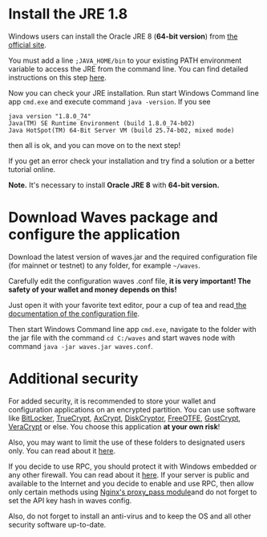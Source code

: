 # Install the JRE 1.8

Windows users can install the Oracle JRE 8 \(**64-bit version**\)  from [the official site](http://www.oracle.com/technetwork/java/javase/downloads/index-jsp-138363.html).

You must add a line `;JAVA_HOME/bin` to your existing PATH environment variable to access the JRE from the command line. You can find detailed instructions on this step [here](https://docs.oracle.com/javase/tutorial/essential/environment/paths.html).

Now you can check your JRE installation. Run start Windows Command line app `cmd.exe` and execute command `java -version`. If you see

```
java version "1.8.0_74"
Java(TM) SE Runtime Environment (build 1.8.0_74-b02)
Java HotSpot(TM) 64-Bit Server VM (build 25.74-b02, mixed mode)
```

then all is ok, and you can move on to the next step!

If you get an error check your installation and try find a solution or a better tutorial online.

**Note.** It's necessary to install **Oracle JRE 8** with **64-bit version.**

# Download Waves package and configure the application

Download the latest version of waves.jar and the required configuration file \(for mainnet or testnet\) to any folder, for example `~/waves`.

Carefully edit the configuration waves .conf file, **it is very important! The safety of your wallet and money depends on this!**

Just open it with your favorite text editor, pour a cup of tea and read[ the documentation of the configuration file](/waves-node/how-to-configure-a-node.md).

Then start Windows Command line app `cmd.exe`, navigate to the folder with the jar file with the command `cd C:/waves` and start waves node with command `java -jar waves.jar waves.conf`.

# Additional security

For added security, it is recommended to store your wallet and configuration applications on an encrypted partition. You can use software like [BitLocker](https://technet.microsoft.com/en-us/library/cc731549%28v=ws.10%29.aspx), [TrueCrypt](http://truecrypt.sourceforge.net/), [AxCrypt](http://www.axcrypt.net/), [DiskCryptor](https://diskcryptor.net/), [FreeOTFE](https://sourceforge.net/projects/freeotfe.mirror/), [GostCrypt](https://www.gostcrypt.org/), [VeraCrypt](https://veracrypt.codeplex.com/) or else. You choose this application **at your own risk**!

Also, you may want to limit the use of these folders to designated users only. You can read about it [here](https://technet.microsoft.com/en-us/library/cc754344%28v=ws.11%29.aspx).

If you decide to use RPC, you should protect it with Windows embedded or any other firewall. You can read about it [here](http://www.howtogeek.com/112564/how-to-create-advanced-firewall-rules-in-the-windows-firewall/). If your server is public and available to the Internet and you decide to enable and use RPC, then allow only certain methods using [Nginx's proxy\_pass module](http://nginx.org/ru/docs/http/ngx_http_proxy_module.html)and do not forget to set the API key hash in waves config.

Also, do not forget to install an anti-virus and to keep the OS and all other security software up-to-date.

